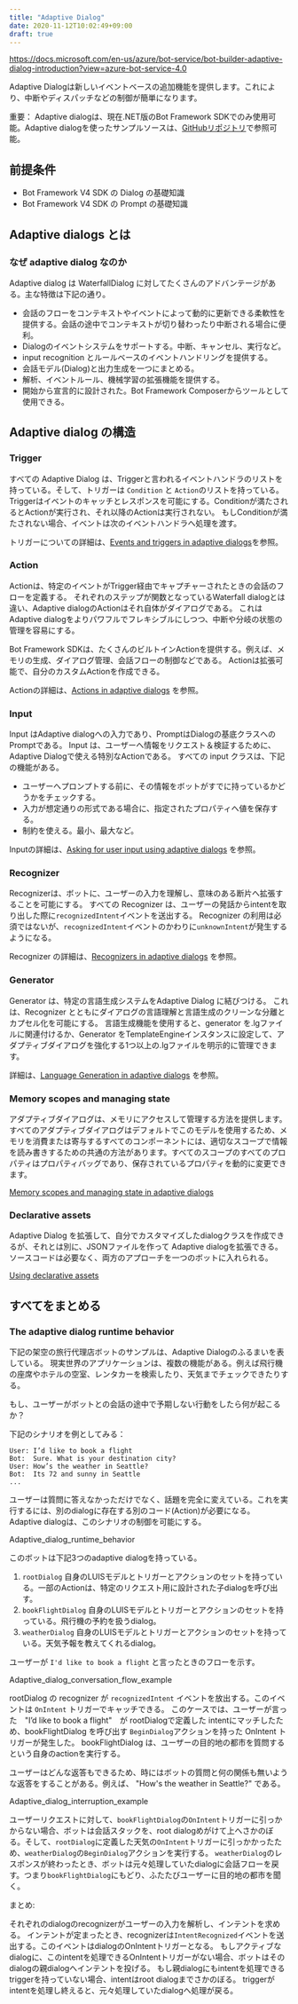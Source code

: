 ```yaml
---
title: "Adaptive Dialog"
date: 2020-11-12T10:02:49+09:00
draft: true
---
```


https://docs.microsoft.com/en-us/azure/bot-service/bot-builder-adaptive-dialog-introduction?view=azure-bot-service-4.0

Adaptive Dialogは新しいイベントベースの追加機能を提供します。これにより、中断やディスパッチなどの制御が簡単になります。

重要：
Adaptive dialogは、現在.NET版のBot Framework SDKでのみ使用可能。Adaptive dialogを使ったサンプルソースは、[GitHubリポジトリ](https://github.com/microsoft/botbuilder-samples/tree/master/samples/csharp_dotnetcore)で参照可能。


## 前提条件

* Bot Framework V4 SDK の Dialog の基礎知識
* Bot Framework V4 SDK の Prompt の基礎知識

## Adaptive dialogs とは

### なぜ adaptive dialog なのか
Adaptive dialog は WaterfallDialog に対してたくさんのアドバンテージがある。主な特徴は下記の通り。

* 会話のフローをコンテキストやイベントによって動的に更新できる柔軟性を提供する。会話の途中でコンテキストが切り替わったり中断される場合に便利。
* Dialogのイベントシステムをサポートする。中断、キャンセル、実行など。
* input recognition とルールベースのイベントハンドリングを提供する。
* 会話モデル(Dialog)と出力生成を一つにまとめる。
* 解析、イベントルール、機械学習の拡張機能を提供する。
* 開始から宣言的に設計された。Bot Framework Composerからツールとして使用できる。

## Adaptive dialog の構造

### Trigger
すべての Adaptive Dialog は、Triggerと言われるイベントハンドラのリストを持っている。そして、トリガーは `Condition` と `Action`のリストを持っている。
Triggerはイベントのキャッチとレスポンスを可能にする。Conditionが満たされるとActionが実行され、それ以降のActionは実行されない。
もしConditionが満たされない場合、イベントは次のイベントハンドラへ処理を渡す。

トリガーについての詳細は、[Events and triggers in adaptive dialogs](https://docs.microsoft.com/en-us/azure/bot-service/bot-builder-concept-adaptive-dialog-triggers?view=azure-bot-service-4.0)を参照。

### Action
Actionは、特定のイベントがTrigger経由でキャプチャーされたときの会話のフローを定義する。
それぞれのステップが関数となっているWaterfall dialogとは違い、Adaptive dialogのActionはそれ自体がダイアログである。
これはAdaptive dialogをよりパワフルでフレキシブルにしつつ、中断や分岐の状態の管理を容易にする。

Bot Framework SDKは、たくさんのビルトインActionを提供する。例えば、メモリの生成、ダイアログ管理、会話フローの制御などである。
Actionは拡張可能で、自分のカスタムActionを作成できる。

Actionの詳細は、[Actions in adaptive dialogs](https://docs.microsoft.com/en-us/azure/bot-service/bot-builder-concept-adaptive-dialog-actions?view=azure-bot-service-4.0) を参照。

### Input
Input はAdaptive dialogへの入力であり、PromptはDialogの基底クラスへのPromptである。
Input は、ユーザーへ情報をリクエスト＆検証するために、Adaptive Dialogで使える特別なActionである。
すべての input クラスは、下記の機能がある。

* ユーザーへプロンプトする前に、その情報をボットがすでに持っているかどうかをチェックする。
* 入力が想定通りの形式である場合に、指定されたプロパティへ値を保存する。
* 制約を使える。最小、最大など。

Inputの詳細は、[Asking for user input using adaptive dialogs](https://docs.microsoft.com/en-us/azure/bot-service/bot-builder-concept-adaptive-dialog-inputs?view=azure-bot-service-4.0) を参照。

### Recognizer
Recognizerは、ボットに、ユーザーの入力を理解し、意味のある断片へ拡張することを可能にする。
すべての Recognizer は、ユーザーの発話からintentを取り出した際に`recognizedIntent`イベントを送出する。
Recognizer の利用は必須ではないが、`recognizedIntent`イベントのかわりに`unknownIntent`が発生するようになる。

Recognizer の詳細は、[Recognizers in adaptive dialogs](https://docs.microsoft.com/en-us/azure/bot-service/bot-builder-concept-adaptive-dialog-recognizers?view=azure-bot-service-4.0) を参照。

### Generator
Generator は、特定の言語生成システムをAdaptive Dialog に結びつける。
これは、Recognizer とともにダイアログの言語理解と言語生成のクリーンな分離とカプセル化を可能にする。
言語生成機能を使用すると、generator を.lgファイルに関連付けるか、Generator をTemplateEngineインスタンスに設定して、アダプティブダイアログを強化する1つ以上の.lgファイルを明示的に管理できます。

詳細は、[Language Generation in adaptive dialogs](https://docs.microsoft.com/en-us/azure/bot-service/bot-builder-concept-adaptive-dialog-generators?view=azure-bot-service-4.0) を参照。

### Memory scopes and managing state
アダプティブダイアログは、メモリにアクセスして管理する方法を提供します。すべてのアダプティブダイアログはデフォルトでこのモデルを使用するため、メモリを消費または寄与するすべてのコンポーネントには、適切なスコープで情報を読み書きするための共通の方法があります。すべてのスコープのすべてのプロパティはプロパティバッグであり、保存されているプロパティを動的に変更できます。

[Memory scopes and managing state in adaptive dialogs](https://docs.microsoft.com/en-us/azure/bot-service/bot-builder-concept-adaptive-dialog-memory-states?view=azure-bot-service-4.0)

### Declarative assets
Adaptive Dialog を拡張して、自分でカスタマイズしたdialogクラスを作成できるが、それとは別に、JSONファイルを作って Adaptive dialogを拡張できる。
ソースコードは必要なく、両方のアプローチを一つのボットに入れられる。

[Using declarative assets](https://docs.microsoft.com/en-us/azure/bot-service/bot-builder-concept-adaptive-dialog-declarative?view=azure-bot-service-4.0)

## すべてをまとめる

### The adaptive dialog runtime behavior
下記の架空の旅行代理店ボットのサンプルは、Adaptive Dialogのふるまいを表している。
現実世界のアプリケーションは、複数の機能がある。例えば飛行機の座席やホテルの空室、レンタカーを検索したり、天気までチェックできたりする。

もし、ユーザーがボットとの会話の途中で予期しない行動をしたら何が起こるか？

下記のシナリオを例としてみる：

    User: I’d like to book a flight
    Bot:  Sure. What is your destination city?
    User: How’s the weather in Seattle?
    Bot:  Its 72 and sunny in Seattle
    ...

ユーザーは質問に答えなかっただけでなく、話題を完全に変えている。これを実行するには、別のdialogに存在する別のコード(Action)が必要になる。
Adaptive dialogは、このシナリオの制御を可能にする。

Adaptive_dialog_runtime_behavior

このボットは下記3つのadaptive dialogを持っている。

1. `rootDialog` 自身のLUISモデルとトリガーとアクションのセットを持っている。一部のActionは、特定のリクエスト用に設計された子dialogを呼び出す。
1. `bookFlightDialog` 自身のLUISモデルとトリガーとアクションのセットを持っている。飛行機の予約を扱うdialog。
1. `weatherDialog` 自身のLUISモデルとトリガーとアクションのセットを持っている。天気予報を教えてくれるdialog。

ユーザーが `I'd like to book a flight` と言ったときのフローを示す。

Adaptive_dialog_conversation_flow_example

rootDialog の recognizer が `recognizedIntent` イベントを放出する。このイベントは `OnIntent` トリガーでキャッチできる。
このケースでは、ユーザーが言った　"I’d like to book a flight"　が rootDialogで定義した intentにマッチしたため、bookFlightDialog を呼び出す `BeginDialog`アクションを持った OnIntent トリガーが発生した。
bookFlightDialog は、ユーザーの目的地の都市を質問するという自身のactionを実行する。

ユーザーはどんな返答もできるため、時にはボットの質問と何の関係も無いような返答をすることがある。例えば、 "How's the weather in Seattle?" である。

Adaptive_dialog_interruption_example

ユーザーリクエストに対して、`bookFlightDialog`の`OnIntent`トリガーに引っかからない場合、ボットは会話スタックを、root dialogめがけて上へさかのぼる。そして、`rootDialog`に定義した天気の`OnIntent`トリガーに引っかかったため、`weatherDialog`の`BeginDialog`アクションを実行する。
`weatherDialog`のレスポンスが終わったとき、ボットは元々処理していたdialogに会話フローを戻す。つまり`bookFlightDialog`にもどり、ふたたびユーザーに目的地の都市を聞く。

まとめ:

それぞれのdialogのrecognizerがユーザーの入力を解析し、インテントを求める。
インテントが定まったとき、recognizerは`IntentRecognized`イベントを送出する。このイベントはdialogのOnIntentトリガーとなる。
もしアクティブなdialogに、このintentを処理できるOnIntentトリガーがない場合、ボットはそのdialogの親dialogへインテントを投げる。
もし親dialogにもintentを処理できるtriggerを持っていない場合、intentはroot dialogまでさかのぼる。
triggerがintentを処理し終えると、元々処理していたdialogへ処理が戻る。

